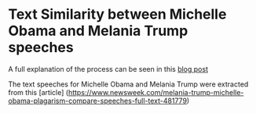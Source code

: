 # Text Similarity between Michelle Obama and Melania Trump speeches

A full explanation of the process can be seen in this [blog post](https://leantechblog.wordpress.com/2020/08/23/how-to-estimate-text-similarity-with-python/)

The text speeches for Michelle Obama and Melania Trump were extracted from this [article]
(https://www.newsweek.com/melania-trump-michelle-obama-plagarism-compare-speeches-full-text-481779) 